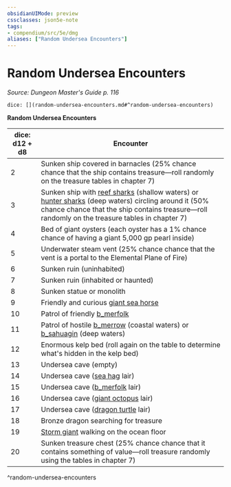 ```yaml
---
obsidianUIMode: preview
cssclasses: json5e-note
tags:
- compendium/src/5e/dmg
aliases: ["Random Undersea Encounters"]
---
```

# Random Undersea Encounters
*Source: Dungeon Master's Guide p. 116* 

`dice: [](random-undersea-encounters.md#^random-undersea-encounters)`

**Random Undersea Encounters**

| dice: d12 + d8 | Encounter |
|----------------|-----------|
| 2 | Sunken ship covered in barnacles (25% chance chance that the ship contains treasure—roll randomly on the treasure tables in chapter 7) |
| 3 | Sunken ship with [reef sharks](b_reef-shark.md) (shallow waters) or [hunter sharks](b_hunter-shark.md) (deep waters) circling around it (50% chance chance that the ship contains treasure—roll randomly on the treasure tables in chapter 7) |
| 4 | Bed of giant oysters (each oyster has a 1% chance chance of having a giant 5,000 gp pearl inside) |
| 5 | Underwater steam vent (25% chance chance that the vent is a portal to the Elemental Plane of Fire) |
| 6 | Sunken ruin (uninhabited) |
| 7 | Sunken ruin (inhabited or haunted) |
| 8 | Sunken statue or monolith |
| 9 | Friendly and curious [giant sea horse](b_giant-sea-horse.md) |
| 10 | Patrol of friendly [b_merfolk](b_merfolk.md) |
| 11 | Patrol of hostile [b_merrow](b_merrow.md) (coastal waters) or [b_sahuagin](b_sahuagin.md) (deep waters) |
| 12 | Enormous kelp bed (roll again on the table to determine what's hidden in the kelp bed) |
| 13 | Undersea cave (empty) |
| 14 | Undersea cave ([sea hag](2.%20GM%20Tools/5eTools%20Compendium%20&%20Rules/z_compendium/bestiary/fey/b_sea-hag.md) lair) |
| 15 | Undersea cave ([b_merfolk](b_merfolk.md) lair) |
| 16 | Undersea cave ([giant octopus](b_giant-octopus.md) lair) |
| 17 | Undersea cave ([dragon turtle](b_dragon-turtle.md) lair) |
| 18 | Bronze dragon searching for treasure |
| 19 | [Storm giant](b_storm-giant.md) walking on the ocean floor |
| 20 | Sunken treasure chest (25% chance chance that it contains something of value—roll treasure randomly using the tables in chapter 7) |
^random-undersea-encounters